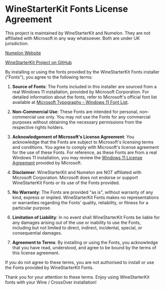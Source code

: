 # WineStarterKit Fonts License Agreement

This project is maintained by WineStarterKit and Numelon. They are not affiliated with Microsoft in any way whatsoever. Both are under UK jurisdiction.

[Numelon Website](https://numelon.com)

[WineStarterKit Project on GitHub](https://github.com/Numelon-Softworks/WineStarterKit)

By installing or using the fonts provided by the WineStarterKit Fonts installer ("Fonts"), you agree to the following terms:

1. **Source of Fonts**: The Fonts included in this installer are sourced from a real Windows 11 installation, provided by Microsoft Corporation. For detailed information about the fonts, refer to Microsoft's official font list available at [Microsoft Typography - Windows 11 Font List](https://learn.microsoft.com/en-us/typography/fonts/windows_11_font_list).

2. **Non-Commercial Use**: These Fonts are intended for personal, non-commercial use only. You may not use the Fonts for any commercial purposes without obtaining the necessary permissions from the respective rights holders.

3. **Acknowledgement of Microsoft's License Agreement**: You acknowledge that the Fonts are subject to Microsoft's licensing terms and conditions. You agree to comply with Microsoft's license agreement for the use of these Fonts. For reference, as these Fonts are from a real Windows 11 installation, you may review the [Windows 11 License Agreement](https://www.microsoft.com/en-us/UseTerms/Retail/Windows/11/UseTerms_Retail_Windows_11_English.htm) provided by Microsoft.

4. **Disclaimer**: WineStarterKit and Numelon are NOT affiliated with Microsoft Corporation. Microsoft does not endorse or support WineStarterKit Fonts or its use of the Fonts provided.

5. **No Warranty**: The Fonts are provided "as is", without warranty of any kind, express or implied. WineStarterKit Fonts makes no representations or warranties regarding the Fonts' quality, reliability, or fitness for a particular purpose.

6. **Limitation of Liability**: In no event shall WineStarterKit Fonts be liable for any damages arising out of the use or inability to use the Fonts, including but not limited to direct, indirect, incidental, special, or consequential damages.

7. **Agreement to Terms**: By installing or using the Fonts, you acknowledge that you have read, understood, and agree to be bound by the terms of this license agreement.

If you do not agree to these terms, you are not authorised to install or use the Fonts provided by WineStarterKit Fonts.

Thank you for your attention to these terms. Enjoy using WineStarterKit fonts with your Wine / CrossOver installation!
